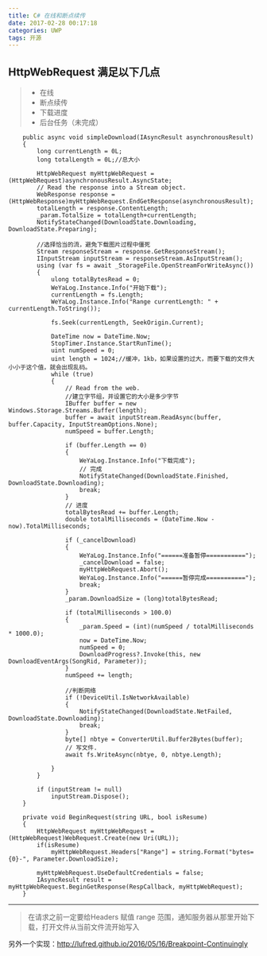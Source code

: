 ```yaml
---
title: C# 在线和断点续传  
date: 2017-02-28 00:17:18    
categories: UWP  
tags: 开源  
---
```


## HttpWebRequest 满足以下几点
>
> * 在线
> * 断点续传
> * 下载进度
> * 后台任务（未完成）

        public async void simpleDownload(IAsyncResult asynchronousResult)
        {
            long currentLength = 0L;
            long totalLength = 0L;//总大小 

            HttpWebRequest myHttpWebRequest = (HttpWebRequest)asynchronousResult.AsyncState;
            // Read the response into a Stream object.
            WebResponse response = (HttpWebResponse)myHttpWebRequest.EndGetResponse(asynchronousResult);
            totalLength = response.ContentLength;
            _param.TotalSize = totalLength+currentLength;
            NotifyStateChanged(DownloadState.Downloading, DownloadState.Preparing);

            //选择恰当的流，避免下载图片过程中僵死  
            Stream responseStream = response.GetResponseStream();
            IInputStream inputStream = responseStream.AsInputStream();
            using (var fs = await _StorageFile.OpenStreamForWriteAsync())
            {
                ulong totalBytesRead = 0;
                WeYaLog.Instance.Info("开始下载");
                currentLength = fs.Length;
                WeYaLog.Instance.Info("Range currentLength: " + currentLength.ToString());

                fs.Seek(currentLength, SeekOrigin.Current);

                DateTime now = DateTime.Now;
                StopTimer.Instance.StartRunTime();
                uint numSpeed = 0;
                uint length = 1024;//缓冲，1kb，如果设置的过大，而要下载的文件大小小于这个值，就会出现乱码。
                while (true)
                {
                    // Read from the web.  
                    //建立字节组，并设置它的大小是多少字节
                    IBuffer buffer = new Windows.Storage.Streams.Buffer(length);
                    buffer = await inputStream.ReadAsync(buffer, buffer.Capacity, InputStreamOptions.None);
                    numSpeed = buffer.Length;

                    if (buffer.Length == 0)
                    {
                        WeYaLog.Instance.Info("下载完成");
                        // 完成  
                        NotifyStateChanged(DownloadState.Finished, DownloadState.Downloading);
                        break;
                    }
                    // 进度  
                    totalBytesRead += buffer.Length;
                    double totalMilliseconds = (DateTime.Now - now).TotalMilliseconds;

                    if (_cancelDownload)
                    {
                        WeYaLog.Instance.Info("======准备暂停===========");
                        _cancelDownload = false;
                        myHttpWebRequest.Abort();
                        WeYaLog.Instance.Info("======暂停完成===========");
                        break;
                    }
                    _param.DownloadSize = (long)totalBytesRead;

                    if (totalMilliseconds > 100.0)
                    {
                        _param.Speed = (int)(numSpeed / totalMilliseconds * 1000.0);
                        now = DateTime.Now;
                        numSpeed = 0;
                        DownloadProgress?.Invoke(this, new DownloadEventArgs(SongRid, Parameter));
                    }
                    numSpeed += length;

                    //判断网络
                    if (!DeviceUtil.IsNetworkAvailable)
                    {
                        NotifyStateChanged(DownloadState.NetFailed, DownloadState.Downloading);
                        break;
                    }
                    byte[] nbtye = ConverterUtil.Buffer2Bytes(buffer);
                    // 写文件.    
                    await fs.WriteAsync(nbtye, 0, nbtye.Length);

                }
            }

            if (inputStream != null)
                inputStream.Dispose();
        }
        
        private void BeginRequest(string URL, bool isResume)
        {
            HttpWebRequest myHttpWebRequest = (HttpWebRequest)WebRequest.Create(new Uri(URL));
            if(isResume)
                myHttpWebRequest.Headers["Range"] = string.Format("bytes={0}-", Parameter.DownloadSize);

            myHttpWebRequest.UseDefaultCredentials = false;
            IAsyncResult result = myHttpWebRequest.BeginGetResponse(RespCallback, myHttpWebRequest);
        }
***  
> 在请求之前一定要给Headers 赋值 range 范围，通知服务器从那里开始下载，打开文件从当前文件流开始写入

另外一个实现：<http://lufred.github.io/2016/05/16/Breakpoint-Continuingly>
